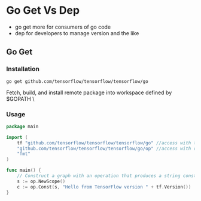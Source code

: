# Go Get Vs Dep

- go get more for consumers of go code
- dep for developers to manage version and the like

## Go Get

### Installation 

`go get github.com/tensorflow/tensorflow/tensorflow/go`

Fetch, build, and install remote package into workspace defined by $GOPATH \

### Usage

```go
package main

import (
    tf "github.com/tensorflow/tensorflow/tensorflow/go" //access with tf.
    "github.com/tensorflow/tensorflow/tensorflow/go/op" //access with op.
    "fmt"
)

func main() {
    // Construct a graph with an operation that produces a string constant.
    s := op.NewScope()
    c := op.Const(s, "Hello from TensorFlow version " + tf.Version())
}
```

